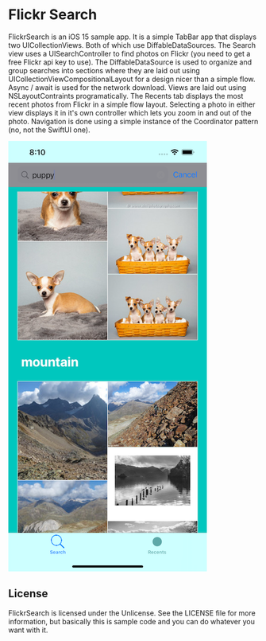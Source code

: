 # Flickr Search

FlickrSearch is an iOS 15 sample app. It is a simple TabBar app that displays two UICollectionViews. Both of which use DiffableDataSources. The Search view uses a UISearchController to find photos on Flickr (you need to get a free Flickr api key to use). The DiffableDataSource is used to organize and group searches into sections where they are laid out using UICollectionViewCompositionalLayout for a design nicer than a simple flow. Async / await is used for the network download. Views are laid out using NSLayoutContraints programatically. The Recents tab displays the most recent photos from Flickr in a simple flow layout. Selecting a photo in either view displays it in it's own controller which lets you zoom in and out of the photo. Navigation is done using a simple instance of the Coordinator pattern (no, not the SwiftUI one).



<img src="Screenshot.png" width="400">


## License

FlickrSearch is licensed under the Unlicense. See the LICENSE file for more information, but basically this is sample code and you can do whatever you want with it.
